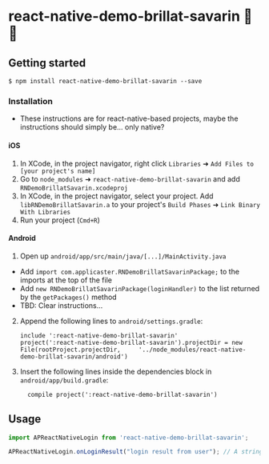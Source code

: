 
# react-native-demo-brillat-savarin 🧀🧀

## Getting started

`$ npm install react-native-demo-brillat-savarin --save`

### Installation

- These instructions are for react-native-based projects, maybe the instructions should simply be... only native?

#### iOS

1. In XCode, in the project navigator, right click `Libraries` ➜ `Add Files to [your project's name]`
2. Go to `node_modules` ➜ `react-native-demo-brillat-savarin` and add `RNDemoBrillatSavarin.xcodeproj`
3. In XCode, in the project navigator, select your project. Add `libRNDemoBrillatSavarin.a` to your project's `Build Phases` ➜ `Link Binary With Libraries`
4. Run your project (`Cmd+R`)

#### Android

1. Open up `android/app/src/main/java/[...]/MainActivity.java`
  - Add `import com.applicaster.RNDemoBrillatSavarinPackage;` to the imports at the top of the file
  - Add `new RNDemoBrillatSavarinPackage(loginHandler)` to the list returned by the `getPackages()` method
  - TBD: Clear instructions...
2. Append the following lines to `android/settings.gradle`:
  	```
  	include ':react-native-demo-brillat-savarin'
  	project(':react-native-demo-brillat-savarin').projectDir = new File(rootProject.projectDir, 	'../node_modules/react-native-demo-brillat-savarin/android')
  	```
3. Insert the following lines inside the dependencies block in `android/app/build.gradle`:
  	```
      compile project(':react-native-demo-brillat-savarin')
  	```


## Usage
```javascript
import APReactNativeLogin from 'react-native-demo-brillat-savarin';

APReactNativeLogin.onLoginResult("login result from user"); // A string. Yes, just a string.
```
  